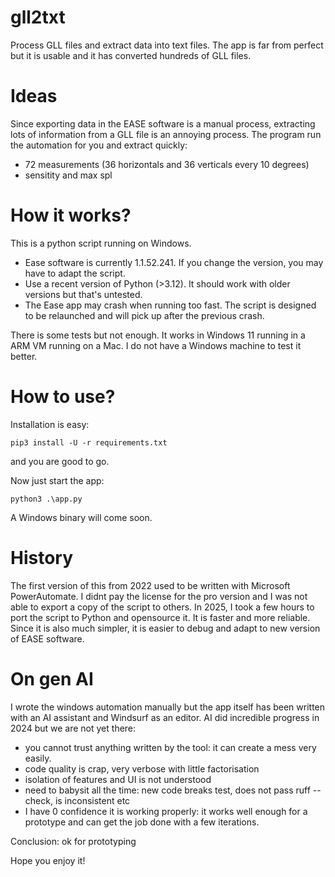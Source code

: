 # gll2txt
Process GLL files and extract data into text files. The app is far from perfect but it is usable and it has converted hundreds of GLL files.

# Ideas

Since exporting data in the EASE software is a manual process, extracting lots of information from a GLL file is an annoying process.
The program run the automation for you and extract quickly:

- 72 measurements (36 horizontals and 36 verticals every 10 degrees)
- sensitity and max spl

# How it works?

This is a python script running on Windows.

- Ease software is currently 1.1.52.241. If you change the version, you may have to adapt the script.
- Use a recent version of Python (>3.12). It should work with older versions but that's untested.
- The Ease app may crash when running too fast. The script is designed to be relaunched and will pick up after the previous crash.

There is some tests but not enough. It works in Windows 11 running in a ARM VM running on a Mac. I do not have a Windows machine to test it better.

# How to use?

Installation is easy:
```
pip3 install -U -r requirements.txt
```

and you are good to go.

Now just start the app:
```
python3 .\app.py
```

A Windows binary will come soon.

# History

The first version of this from 2022 used to be written with Microsoft PowerAutomate. I didnt pay the license for the pro version and I was not able to export a copy of the script to others. In 2025, I took a few hours to port the script to Python and opensource it. It is faster and more reliable. Since it is also much simpler, it is easier to debug and adapt to new version of EASE software.

# On gen AI

I wrote the windows automation manually but the app itself has been written with an AI assistant and Windsurf as an editor. AI did incredible progress in 2024 but we are not yet there:
- you cannot trust anything written by the tool: it can create a mess very easily.
- code quality is crap, very verbose with little factorisation
- isolation of features and UI is not understood
- need to babysit all the time: new code breaks test, does not pass ruff --check, is inconsistent etc
- I have 0 confidence it is working properly: it works well enough for a prototype and can get the job done with a few iterations.

Conclusion: ok for prototyping

Hope you enjoy it!
